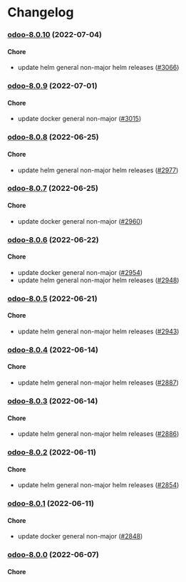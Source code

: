 # Changelog<br>


<a name="odoo-8.0.10"></a>
### [odoo-8.0.10](https://github.com/truecharts/apps/compare/odoo-8.0.9...odoo-8.0.10) (2022-07-04)

#### Chore

* update helm general non-major helm releases ([#3066](https://github.com/truecharts/apps/issues/3066))



<a name="odoo-8.0.9"></a>
### [odoo-8.0.9](https://github.com/truecharts/apps/compare/odoo-8.0.8...odoo-8.0.9) (2022-07-01)

#### Chore

* update docker general non-major ([#3015](https://github.com/truecharts/apps/issues/3015))



<a name="odoo-8.0.8"></a>
### [odoo-8.0.8](https://github.com/truecharts/apps/compare/odoo-8.0.7...odoo-8.0.8) (2022-06-25)

#### Chore

* update helm general non-major helm releases ([#2977](https://github.com/truecharts/apps/issues/2977))



<a name="odoo-8.0.7"></a>
### [odoo-8.0.7](https://github.com/truecharts/apps/compare/odoo-8.0.6...odoo-8.0.7) (2022-06-25)

#### Chore

* update docker general non-major ([#2960](https://github.com/truecharts/apps/issues/2960))



<a name="odoo-8.0.6"></a>
### [odoo-8.0.6](https://github.com/truecharts/apps/compare/odoo-8.0.5...odoo-8.0.6) (2022-06-22)

#### Chore

* update docker general non-major ([#2954](https://github.com/truecharts/apps/issues/2954))
* update helm general non-major helm releases ([#2948](https://github.com/truecharts/apps/issues/2948))



<a name="odoo-8.0.5"></a>
### [odoo-8.0.5](https://github.com/truecharts/apps/compare/odoo-8.0.4...odoo-8.0.5) (2022-06-21)

#### Chore

* update helm general non-major helm releases ([#2943](https://github.com/truecharts/apps/issues/2943))



<a name="odoo-8.0.4"></a>
### [odoo-8.0.4](https://github.com/truecharts/apps/compare/odoo-8.0.3...odoo-8.0.4) (2022-06-14)

#### Chore

* update helm general non-major helm releases ([#2887](https://github.com/truecharts/apps/issues/2887))



<a name="odoo-8.0.3"></a>
### [odoo-8.0.3](https://github.com/truecharts/apps/compare/odoo-8.0.2...odoo-8.0.3) (2022-06-14)

#### Chore

* update helm general non-major helm releases ([#2886](https://github.com/truecharts/apps/issues/2886))



<a name="odoo-8.0.2"></a>
### [odoo-8.0.2](https://github.com/truecharts/apps/compare/odoo-8.0.1...odoo-8.0.2) (2022-06-11)

#### Chore

* update helm general non-major helm releases ([#2854](https://github.com/truecharts/apps/issues/2854))



<a name="odoo-8.0.1"></a>
### [odoo-8.0.1](https://github.com/truecharts/apps/compare/odoo-8.0.0...odoo-8.0.1) (2022-06-11)

#### Chore

* update docker general non-major ([#2848](https://github.com/truecharts/apps/issues/2848))



<a name="odoo-8.0.0"></a>
### [odoo-8.0.0](https://github.com/truecharts/apps/compare/odoo-7.0.1...odoo-8.0.0) (2022-06-07)

#### Chore

